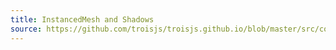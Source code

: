 ```yaml
---
title: InstancedMesh and Shadows
source: https://github.com/troisjs/troisjs.github.io/blob/master/src/components/demos/Demo4.vue
---
```


<ClientOnly>
  <Dyn folder="demos" component="Demo4" />
</ClientOnly>
